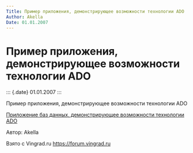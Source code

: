 ```yaml
---
Title: Пример приложения, демонстрирующее возможности технологии ADO
Author: Akella
Date: 01.01.2007
---
```



Пример приложения, демонстрирующее возможности технологии ADO
=============================================================

::: {.date}
01.01.2007
:::

Пример приложения, демонстрирующее возможности технологии ADO

[Приложение баз данных, демонстрирующее возможности технологии ADO](19_1.zip)

Автор: Akella

Взято с Vingrad.ru <https://forum.vingrad.ru>
